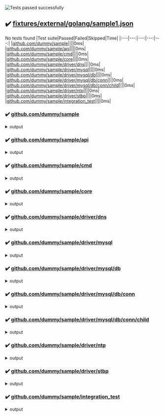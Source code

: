 ![Tests passed successfully](https://img.shields.io/badge/tests-none-yellow)
## ✔️ <a id="user-content-r0" href="#r0">fixtures/external/golang/sample1.json</a>
No tests found
|Test suite|Passed|Failed|Skipped|Time|
|:---|---:|---:|---:|---:|
|[github.com/dummy/sample](#r0s0)||||0ms|
|[github.com/dummy/sample/api](#r0s1)||||0ms|
|[github.com/dummy/sample/cmd](#r0s2)||||0ms|
|[github.com/dummy/sample/core](#r0s3)||||0ms|
|[github.com/dummy/sample/driver/dns](#r0s4)||||0ms|
|[github.com/dummy/sample/driver/mysql](#r0s5)||||0ms|
|[github.com/dummy/sample/driver/mysql/db](#r0s6)||||0ms|
|[github.com/dummy/sample/driver/mysql/db/conn](#r0s7)||||0ms|
|[github.com/dummy/sample/driver/mysql/db/conn/child](#r0s8)||||0ms|
|[github.com/dummy/sample/driver/ntp](#r0s9)||||0ms|
|[github.com/dummy/sample/driver/stbp](#r0s10)||||0ms|
|[github.com/dummy/sample/integration_test](#r0s11)||||0ms|
### ✔️ <a id="user-content-r0s0" href="#r0s0">github.com/dummy/sample</a>

<details><summary>output</summary>

```
?   	github.com/dummy/sample	[no test files]
```

</details>


### ✔️ <a id="user-content-r0s1" href="#r0s1">github.com/dummy/sample/api</a>

<details><summary>output</summary>

```
?   	github.com/dummy/sample/api	[no test files]
```

</details>


### ✔️ <a id="user-content-r0s2" href="#r0s2">github.com/dummy/sample/cmd</a>

<details><summary>output</summary>

```
?   	github.com/dummy/sample/cmd	[no test files]
```

</details>


### ✔️ <a id="user-content-r0s3" href="#r0s3">github.com/dummy/sample/core</a>

<details><summary>output</summary>

```
testing: warning: no tests to run
PASS
ok  	github.com/dummy/sample/core	0.005s [no tests to run]
```

</details>


### ✔️ <a id="user-content-r0s4" href="#r0s4">github.com/dummy/sample/driver/dns</a>

<details><summary>output</summary>

```
testing: warning: no tests to run
PASS
ok  	github.com/dummy/sample/driver/dns	0.004s [no tests to run]
```

</details>


### ✔️ <a id="user-content-r0s5" href="#r0s5">github.com/dummy/sample/driver/mysql</a>

<details><summary>output</summary>

```
testing: warning: no tests to run
PASS
ok  	github.com/dummy/sample/driver/mysql	0.011s [no tests to run]
```

</details>


### ✔️ <a id="user-content-r0s6" href="#r0s6">github.com/dummy/sample/driver/mysql/db</a>

<details><summary>output</summary>

```
testing: warning: no tests to run
PASS
ok  	github.com/dummy/sample/driver/mysql/db	0.018s [no tests to run]
```

</details>


### ✔️ <a id="user-content-r0s7" href="#r0s7">github.com/dummy/sample/driver/mysql/db/conn</a>

<details><summary>output</summary>

```
?   	github.com/dummy/sample/driver/mysql/db/conn	[no test files]
```

</details>


### ✔️ <a id="user-content-r0s8" href="#r0s8">github.com/dummy/sample/driver/mysql/db/conn/child</a>

<details><summary>output</summary>

```
?   	github.com/dummy/sample/driver/mysql/db/conn/child	[no test files]
```

</details>


### ✔️ <a id="user-content-r0s9" href="#r0s9">github.com/dummy/sample/driver/ntp</a>

<details><summary>output</summary>

```
testing: warning: no tests to run
PASS
ok  	github.com/dummy/sample/driver/ntp	0.005s [no tests to run]
```

</details>


### ✔️ <a id="user-content-r0s10" href="#r0s10">github.com/dummy/sample/driver/stbp</a>

<details><summary>output</summary>

```
testing: warning: no tests to run
PASS
ok  	github.com/dummy/sample/driver/stbp	0.009s [no tests to run]
```

</details>


### ✔️ <a id="user-content-r0s11" href="#r0s11">github.com/dummy/sample/integration_test</a>

<details><summary>output</summary>

```
panic: exit status 1

goroutine 1 [running]:
github.com/dummy/sample/integration_test.init.0()
	/home/runner/work/sample/sample/integration_test/testbed_test.go:36 +0x3c5
FAIL	github.com/dummy/sample/integration_test	1.392s
```

</details>


